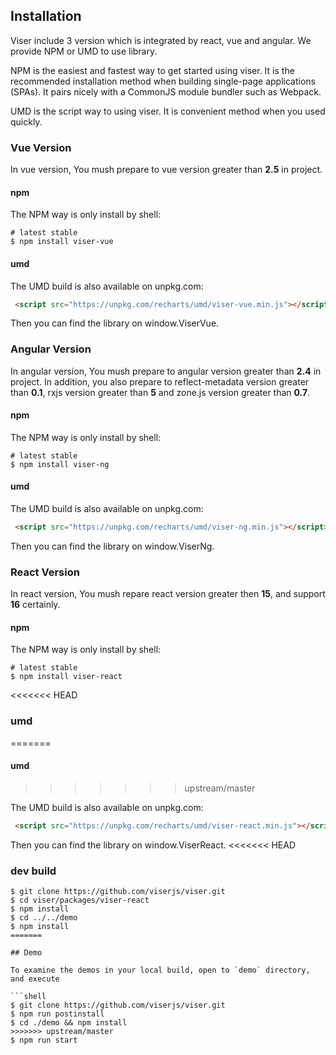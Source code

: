 ## Installation

Viser include 3 version which is integrated by react, vue and angular. We provide NPM or UMD to use library.

NPM is the easiest and fastest way to get started using viser. It is the recommended installation method when building single-page applications (SPAs). It pairs nicely with a CommonJS module bundler such as Webpack.

UMD is the script way to using viser. It is convenient method when you used quickly.

### Vue Version

In vue version, You mush prepare to vue version greater than **2.5** in project.

#### npm

The NPM way is only install by shell:

```shell
# latest stable
$ npm install viser-vue
```

#### umd

The UMD build is also available on unpkg.com:

```html
 <script src="https://unpkg.com/recharts/umd/viser-vue.min.js"></script>
```

Then you can find the library on window.ViserVue.

### Angular Version

In angular version, You mush prepare to angular version greater than **2.4** in project. In addition, you also prepare to reflect-metadata version greater than **0.1**, rxjs version greater than **5** and zone.js version greater than **0.7**.

#### npm

The NPM way is only install by shell:

```shell
# latest stable
$ npm install viser-ng
```

#### umd

The UMD build is also available on unpkg.com:

```html
 <script src="https://unpkg.com/recharts/umd/viser-ng.min.js"></script>
```

Then you can find the library on window.ViserNg.

### React Version

In react version, You mush repare react version greater then **15**, and support **16** certainly.

#### npm

The NPM way is only install by shell:

```shell
# latest stable
$ npm install viser-react
```

<<<<<<< HEAD
### umd
=======
#### umd
>>>>>>> upstream/master

The UMD build is also available on unpkg.com:

```html
 <script src="https://unpkg.com/recharts/umd/viser-react.min.js"></script>
```

Then you can find the library on window.ViserReact.
<<<<<<< HEAD

### dev build

```shell
$ git clone https://github.com/viserjs/viser.git
$ cd viser/packages/viser-react
$ npm install
$ cd ../../demo
$ npm install
=======

## Demo

To examine the demos in your local build, open to `demo` directory, and execute

```shell
$ git clone https://github.com/viserjs/viser.git
$ npm run postinstall
$ cd ./demo && npm install
>>>>>>> upstream/master
$ npm run start
```
